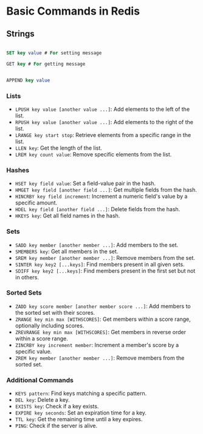 # Basic Commands in Redis

## Strings

```sql

SET key value # For setting message

GET key # For getting message

```

```sql

APPEND key value

```

### Lists

- `LPUSH key value [another value ...]`: Add elements to the left of the list.
- `RPUSH key value [another value ...]`: Add elements to the right of the list.
- `LRANGE key start stop`: Retrieve elements from a specific range in the list.
- `LLEN key`: Get the length of the list.
- `LREM key count value`: Remove specific elements from the list.

### Hashes

- `HSET key field value`: Set a field-value pair in the hash.
- `HMGET key field [another field ...]`: Get multiple fields from the hash.
- `HINCRBY key field increment`: Increment a numeric field's value by a specific amount.
- `HDEL key field [another field ...]`: Delete fields from the hash.
- `HKEYS key`: Get all field names in the hash.

### Sets

- `SADD key member [another member ...]`: Add members to the set.
- `SMEMBERS key`: Get all members in the set.
- `SREM key member [another member ...]`: Remove members from the set.
- `SINTER key key2 [...keys]`: Find members present in all given sets.
- `SDIFF key key2 [...keys]`: Find members present in the first set but not in others.

### Sorted Sets

- `ZADD key score member [another member score ...]`: Add members to the sorted set with their scores.
- `ZRANGE key min max [WITHSCORES]`: Get members within a score range, optionally including scores.
- `ZREVRANGE key min max [WITHSCORES]`: Get members in reverse order within a score range.
- `ZINCRBY key increment member`: Increment a member's score by a specific value.
- `ZREM key member [another member ...]`: Remove members from the sorted set.

### Additional Commands

- `KEYS pattern`: Find keys matching a specific pattern.
- `DEL key`: Delete a key.
- `EXISTS key`: Check if a key exists.
- `EXPIRE key seconds`: Set an expiration time for a key.
- `TTL key`: Get the remaining time until a key expires.
- `PING`: Check if the server is alive.



